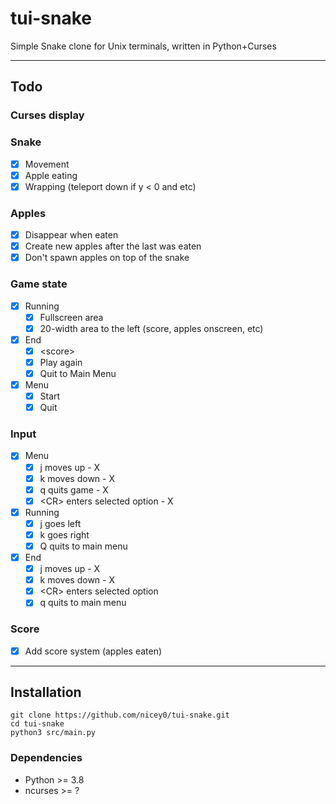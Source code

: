 # tui-snake
Simple Snake clone for Unix terminals, written in Python+Curses

---

## Todo
### Curses display
### Snake
- [X] Movement
- [X] Apple eating
- [X] Wrapping (teleport down if y < 0 and etc)
### Apples
- [X] Disappear when eaten
- [X] Create new apples after the last was eaten
- [X] Don't spawn apples on top of the snake
### Game state
- [X] Running
    - [X] Fullscreen area
    - [X] 20-width area to the left (score, apples onscreen, etc)
- [X] End
    - [X] \<score\>
    - [X] Play again
    - [X] Quit to Main Menu
- [X] Menu
    - [X] Start
    - [X] Quit
### Input
- [X] Menu
    - [X] j moves up - X
    - [X] k moves down - X
    - [X] q quits game - X
    - [X] \<CR\> enters selected option - X
- [X] Running
    - [X] j goes left
    - [X] k goes right
    - [X] Q quits to main menu
- [X] End
    - [X] j moves up - X
    - [X] k moves down - X
    - [X] \<CR\> enters selected option
    - [X] q quits to main menu
### Score
- [X] Add score system (apples eaten)

---

## Installation
```
git clone https://github.com/nicey0/tui-snake.git
cd tui-snake
python3 src/main.py
```

### Dependencies
- Python >= 3.8
- ncurses >= ?
